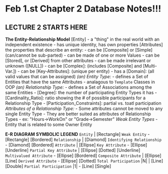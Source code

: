 # Feb 1.st Chapter 2 Database Notes!!! #
    
## LECTURE 2 STARTS HERE ##

**The Entity-Relationship Model**
    [Entity]
        - a "thing" in the real world with an independent existence
        - has unique identity, has own properties 
    [Attributes]
        the properties that describe an entity:
        - can be [Composite] or [Simple] (can/cannot be sub-parted)
        - can be made of one or more Values
        - can be [Stored], or [Derived] from other attributes
        - can be made irrelevant or unknown ([NULL])
        - can be [Complex]: (includes [Composite] and [Multi-Var.])
        - can be [Key-Attributes]: (unique per entity)
        - has a  [Domain]: (all valid values that can be assigned)
    *(an) Entity Type:*
        - defines a Set of Entities that have the same Attributes
        - analagous to `Template` Classes in OOP
    *(an) Relationship Type:*
        - defines a Set of Associations among the same Entities
        - [Degree]: the number of participating Entity Types it has
        - [Cardinality_Ratio]: ratio showing the # of possible participants for a Relationship Type
        - [Participation_Constraints]: partial vs. toatl participation
    *Attributes of a Relationship Type:*
        - Some attributes cannot be moved to any single Entity Type 
        - They are better suited as attributes of Relationship Types
            - ex: "Hours->WorkOn" or "Grade->Semester"
    *Weak Entity Types*
        - Entity that is related to some Owner Entity
    
**E-R DIAGRAM SYMBOLIC LEGEND**
    `Entity`                        | [Rectangle]
        `Weak Entity`               - [Rectangle] [Bordered]
    `Relationship`                  | [Diamond]
        `Identifying Relationship`  - [Diamond] [Bordered]
    `Attribute`                     | [Ellipse]
        `Key Attribute`             - [Ellipse] [Underline]
            `Partial Key Attribute` | [Ellipse] [Dotted] [Underline]
        `Multivalued Attribute`     - [Ellipse] [Bordered]
        `Composite Attribute`       | [Ellipse] [Line]
        `Derived Attribute`         - [Ellipse] [Dotted]
    `Total Participation` |N|       | [Line] [Double]
        `Partial Participation` |1| - [Line] [Single]
         